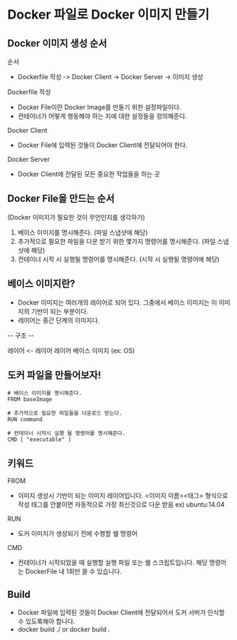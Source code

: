 # Docker 파일로 Docker 이미지 만들기

## Docker 이미지 생성 순서

순서
- Dockerfile 작성 -> Docker Client -> Docker Server -> 이미지 생성

Dockerfile 작성
- Docker File이란 Docker Image를 만들기 위한 설정파일이다.
- 컨테이너가 어떻게 행동해야 하는 지에 대한 설정들을 정의해준다.

Docker Client
- Docker File에 입력된 것들이 Docker Client에 전달되어야 한다.

Docker Server
- Docker Client에 전달된 모든 중요한 작업들을 하는 곳



## Docker File을 만드는 순서
(Docker 이미지가 필요한 것이 무언인지를 생각하기)

1. 베이스 이미지를 명시해준다. (파일 스냅샷에 해당)
2. 추가적으로 필요한 파일을 다운 받기 위한 몇가지 명령어를 명시해준다.
(파일 스냅샷에 해당)
3. 컨테이너 시작 시 실행될 명령어를 명시해준다.
(시작 시 실행될 명령어에 해당)

## 베이스 이미지란?
- Docker 이미지는 여러개의 레이어로 되어 있다. 그중에서 베이스 이미지는 이 이미지의 기반이 되는 부분이다.
- 레이어는 중간 단계의 이미지다.


-- 구조 --

레이어
    <- 레이어
레이어
베이스 이미지 (ex: OS)

## 도커 파일을 만들어보자!
```
# 베이스 이미지를 명시해준다.
FROM baseImage

# 추가적으로 필요한 파일들을 다운로드 받는다.
RUN command

# 컨테이너 시작시 실행 될 명령어를 명시해준다.
CMD [ "executable" ]
```

## 키워드
FROM
- 이미지 생성시 기반이 되는 이미지 레이어입니다.
<이미지 이름><태그> 형식으로 작성
태그를 안붙이면 자동적으로 가장 최신것으로 다운 받음
ex) ubuntu:14.04

RUN
- 도커 이미지가 생성되기 전에 수행할 쉘 명령어

CMD
- 컨테이너가 시작되었을 때 실행할 실행 파일 또는 쉘 스크립트입니다.
해당 명령어는 DockerFile 내 1회만 쓸 수 있습니다.

## Build
- Docker 파일에 입력된 것들이 Docker Client에 전달되어서 도커 서버가 인식할 수 있도록해야 합니다.
- docker build ./ or docker build .